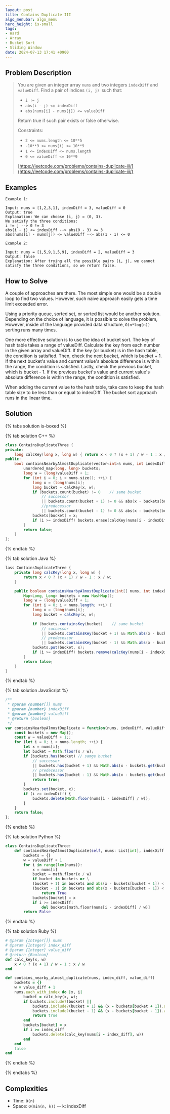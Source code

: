 ```yaml
---
layout: post
title: Contains Duplicate III
algo_menubar: algo_menu
hero_height: is-small
tags:
- Hard
- Array
- Bucket Sort
- Sliding Window
date: 2024-07-13 17:41 +0900
---
```

## Problem Description
> You are given an integer array `nums` and two integers `indexDiff` and `valueDiff`.
> Find a pair of indices `(i, j) `such that:
> - `i != j`
> - `abs(i - j) <= indexDiff`
> - `abs(nums[i] - nums[j]) <= valueDiff`
>
> Return true if such pair exists or false otherwise.
>
> Constraints:
> - `2 <= nums.length <= 10**5`
> - `-10**9 <= nums[i] <= 10**9`
> - `1 <= indexDiff <= nums.length`
> - `0 <= valueDiff <= 10**9`
>
> [https://leetcode.com/problems/contains-duplicate-iii/](https://leetcode.com/problems/contains-duplicate-iii/)

## Examples
```
Example 1:

Input: nums = [1,2,3,1], indexDiff = 3, valueDiff = 0
Output: true
Explanation: We can choose (i, j) = (0, 3).
We satisfy the three conditions:
i != j --> 0 != 3
abs(i - j) <= indexDiff --> abs(0 - 3) <= 3
abs(nums[i] - nums[j]) <= valueDiff --> abs(1 - 1) <= 0
```

```
Example 2:

Input: nums = [1,5,9,1,5,9], indexDiff = 2, valueDiff = 3
Output: false
Explanation: After trying all the possible pairs (i, j), we cannot satisfy the three conditions, so we return false.
```

## How to Solve

A couple of approaches are there. The most simple one would be a double loop to find two values.
However, such naive approach easily gets a time limit exceeded error.

Using a priority queue, sorted set, or sorted list would be another solution. Depending on the choice of language,
it is possible to solve the problem, However, inside of the language provided data structure, `O(n*log(n))` sorting
runs many times.

One more effective solution is to use the idea of bucket sort.
The key of hash table takes a range of valueDiff. Calculate the key from each number in the given array and valueDiff.
If the key (or bucket) is in the hash table, the condition is satisfied.
Then, check the next bucket, which is bucket + 1. If the next bucket's value and current value's absolute difference is
within the range, the condition is satisfied.
Lastly, check the previous bucket, which is bucket - 1. If the previous bucket's value and current value's absolute
difference is within the range, the condition is satisfied.

When adding the current value to the hash table, take care to keep the hash table size to be less than or equal to indexDiff.
The bucket sort approach runs in the linear time.

## Solution

{% tabs solution is-boxed %}

{% tab solution C++ %}
```cpp
class ContainsDuplicateThree {
private:
    long calcKey(long x, long w) { return x < 0 ? (x + 1) / w - 1 : x / w; }
public:
    bool containsNearbyAlmostDuplicate(vector<int>& nums, int indexDiff, int valueDiff) {
        unordered_map<long, long> buckets;
        long w = (long)valueDiff + 1;
        for (int i = 0; i < nums.size(); ++i) {
            long x = (long)nums[i];
            long bucket = calcKey(x, w);
            if (buckets.count(bucket) != 0    // same bucket
                // successor
                || buckets.count(bucket + 1) != 0 && abs(x - buckets[bucket + 1]) < w
                //predecessor
                || buckets.count(bucket - 1) != 0 && abs(x - buckets[bucket - 1]) < w) return true;
            buckets[bucket] = x;
            if (i >= indexDiff) buckets.erase(calcKey(nums[i - indexDiff], w));
        }
        return false;
    }
};
```
{% endtab %}

{% tab solution Java %}
```java
lass ContainsDuplicateThree {
    private long calcKey(long x, long w) {
        return x < 0 ? (x + 1) / w - 1 : x / w;
    }

    public boolean containsNearbyAlmostDuplicate(int[] nums, int indexDiff, int valueDiff) {
        Map<Long, Long> buckets = new HashMap();
        long w = (long)valueDiff + 1;
        for (int i = 0; i < nums.length; ++i) {
            long x = (long)nums[i];
            long bucket = calcKey(x, w);
            
            if (buckets.containsKey(bucket)    // same bucket
                // successor
                || buckets.containsKey(bucket + 1) && Math.abs(x - buckets.get(bucket + 1)) < w
                // predecessor
                || buckets.containsKey(bucket - 1) && Math.abs(x - buckets.get(bucket - 1)) < w) return true;
            buckets.put(bucket, x);
            if (i >= indexDiff) buckets.remove(calcKey(nums[i - indexDiff], w));
        }
        return false;
    }
}
```
{% endtab %}

{% tab solution JavaScript %}
```js
/**
 * @param {number[]} nums
 * @param {number} indexDiff
 * @param {number} valueDiff
 * @return {boolean}
 */
var containsNearbyAlmostDuplicate = function(nums, indexDiff, valueDiff) {
    const buckets = new Map();
    const w = valueDiff + 1;;
    for (let i = 0; i < nums.length; ++i) {
        let x = nums[i];
        let bucket = Math.floor(x / w);
        if (buckets.has(bucket) // samge bucket
            // successor
            || buckets.has(bucket + 1) && Math.abs(x - buckets.get(bucket + 1)) < w
            // predecessor
            || buckets.has(bucket - 1) && Math.abs(x - buckets.get(bucket - 1)) < w) {
            return true;
        }
        buckets.set(bucket, x);
        if (i >= indexDiff) {
            buckets.delete(Math.floor(nums[i - indexDiff] / w));
        }
    }
    return false;
};
```
{% endtab %}

{% tab solution Python %}
```python
class ContainsDuplicateThree:
    def containsNearbyAlmostDuplicate(self, nums: List[int], indexDiff: int, valueDiff: int) -> bool:
        buckets = {}
        w = valueDiff + 1
        for i in range(len(nums)):
            x = nums[i]
            bucket = math.floor(x / w)
            if bucket in buckets or \
            (bucket + 1) in buckets and abs(x - buckets[bucket + 1]) < w or \
            (bucket - 1) in buckets and abs(x - buckets[bucket - 1]) < w:
                return True
            buckets[bucket] = x
            if i >= indexDiff:
                del buckets[math.floor(nums[i - indexDiff] / w)]
        return False
```
{% endtab %}

{% tab solution Ruby %}
```ruby
# @param {Integer[]} nums
# @param {Integer} index_diff
# @param {Integer} value_diff
# @return {Boolean}
def calc_key(x, w)
    x < 0 ? (x + 1) / w - 1 : x / w
end

def contains_nearby_almost_duplicate(nums, index_diff, value_diff)
    buckets = {}
    w = value_diff + 1
    nums.each_with_index do |x, i|
        bucket = calc_key(x, w);
        if buckets.include?(bucket) ||
            buckets.include?(bucket + 1) && (x - buckets[bucket + 1]).abs < w ||
            buckets.include?(bucket - 1) && (x - buckets[bucket - 1]).abs < w
            return true
        end
        buckets[bucket] = x
        if i >= index_diff
            buckets.delete(calc_key(nums[i - index_diff], w))
        end
    end
    false
end
```
{% endtab %}

{% endtabs %}



## Complexities
- Time: `O(n)`
- Space: `O(min(n, k))` -- k: indexDiff
